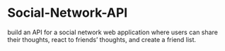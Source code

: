 # Social-Network-API
build an API for a social network web application where users can share their thoughts, react to friends’ thoughts, and create a friend list. 

